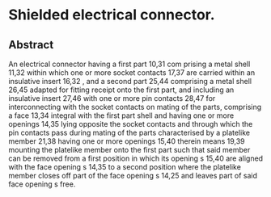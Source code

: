 # Shielded electrical connector.

## Abstract
An electrical connector having a first part 10,31 com prising a metal shell 11,32 within which one or more socket contacts 17,37 are carried within an insulative insert 16,32 , and a second part 25,44 comprising a metal shell 26,45 adapted for fitting receipt onto the first part, and including an insulative insert 27,46 with one or more pin contacts 28,47 for interconnecting with the socket contacts on mating of the parts, comprising a face 13,34 integral with the first part shell and having one or more openings 14,35 lying opposite the socket contacts and through which the pin contacts pass during mating of the parts characterised by a platelike member 21,38 having one or more openings 15,40 therein means 19,39 mounting the platelike member onto the first part such that said member can be removed from a first position in which its opening s 15,40 are aligned with the face opening s 14,35 to a second position where the platelike member closes off part of the face opening s 14,25 and leaves part of said face opening s free.